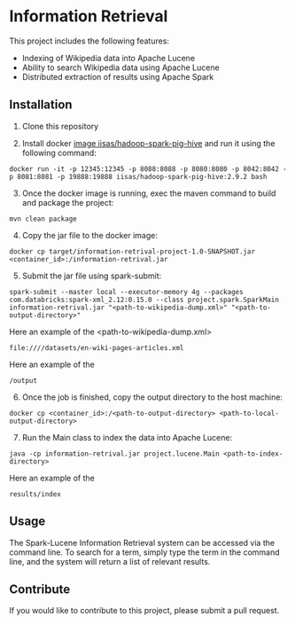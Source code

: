 # Information Retrieval

This project includes the following features:
- Indexing of Wikipedia data into Apache Lucene
- Ability to search Wikipedia data using Apache Lucene
- Distributed extraction of results using Apache Spark

## Installation

1. Clone this repository

2. Install docker [image iisas/hadoop-spark-pig-hive](https://hub.docker.com/r/iisas/hadoop-spark-pig-hive/tags) and run it using the following command:
```shell
docker run -it -p 12345:12345 -p 8088:8088 -p 8080:8080 -p 8042:8042 -p 8081:8081 -p 19888:19888 iisas/hadoop-spark-pig-hive:2.9.2 bash
```

3. Once the docker image is running, exec the maven command to build and package the project:
```shell
mvn clean package
```

4. Copy the jar file to the docker image:
```shell
docker cp target/information-retrival-project-1.0-SNAPSHOT.jar <container_id>:/information-retrival.jar
```

5. Submit the jar file using spark-submit:
```shell
spark-submit --master local --executor-memory 4g --packages com.databricks:spark-xml_2.12:0.15.0 --class project.spark.SparkMain information-retrival.jar "<path-to-wikipedia-dump.xml>" "<path-to-output-directory>"
```

Here an example of the <path-to-wikipedia-dump.xml>
```shell
file:////datasets/en-wiki-pages-articles.xml
```

Here an example of the <path-to-output-directory>
```shell
/output
```

6. Once the job is finished, copy the output directory to the host machine:
```shell
docker cp <container_id>:/<path-to-output-directory> <path-to-local-output-directory>
```

7. Run the Main class to index the data into Apache Lucene:
```shell
java -cp information-retrival.jar project.lucene.Main <path-to-index-directory>
```

Here an example of the <path-to-index-directory>
```shell
results/index
```

## Usage

The Spark-Lucene Information Retrieval system can be accessed via the command line. To search for a term, simply type the term in the command line, and the system will return a list of relevant results.

## Contribute

If you would like to contribute to this project, please submit a pull request.